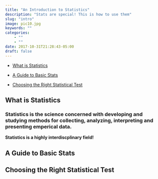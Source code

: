 ```yaml
---
title: "An Introduction to Statistics"
description: "Stats are special! This is how to use them"
slug: "intro"
image: pic10.jpg
keywords: ""
categories: 
    - ""
    - ""
date: 2017-10-31T21:28:43-05:00
draft: false
---
```


* [What is Statistics](#what-is-statistics)

* [A Guide to Basic Stats](#a-guide-to-basic-stats)

* [Choosing the Right Statistical Test](#choosing-the-right-statistical-test)

## What is Statistics

### Statistics is the science concerned with developing and studying methods for collecting, analyzing, interpreting and presenting emperical data.

**Statistics is a highly interdiscplinary field!**

## A Guide to Basic Stats

## Choosing the Right Statistical Test
